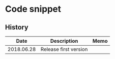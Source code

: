 # Code snippet


## History
Date      |Description                     |Memo
----------|--------------------------------|-----
2018.06.28|Release first version           |
